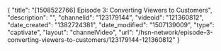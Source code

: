 {
    "title": "[1508522766] Episode 3:  Converting Viewers to Customers",
    "description": "",
    "channelid": "123179144",
    "videoid": "121360812",
    "date_created": "1382724381",
    "date_modified": "1507139009",
    "type": "captivate",
    "layout": "channelVideo",
    "url": "\/hsn-network\/episode-3-converting-viewers-to-customers\/123179144-121360812"
}
